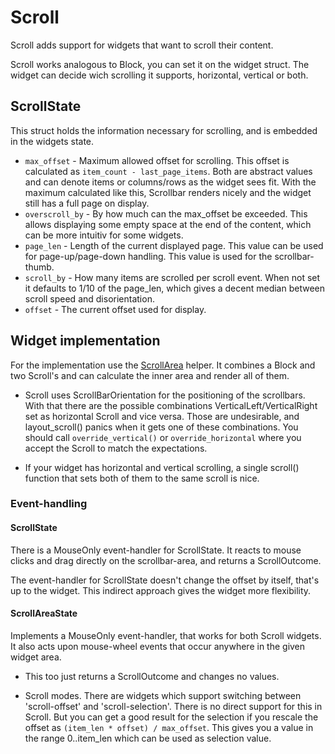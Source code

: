 # Scroll

Scroll adds support for widgets that want to scroll their
content.

Scroll works analogous to Block, you can set it on the widget
struct. The widget can decide wich scrolling it supports,
horizontal, vertical or both.

## ScrollState

This struct holds the information necessary for scrolling, and is
embedded in the widgets state.

* `max_offset` - Maximum allowed offset for scrolling. This
  offset is calculated as `item_count - last_page_items`. Both
  are abstract values and can denote items or columns/rows as
  the widget sees fit. With the maximum calculated like this,
  Scrollbar renders nicely and the widget still has a full page
  on display.
* `overscroll_by` - By how much can the max_offset be exceeded.
  This allows displaying some empty space at the end of the
  content, which can be more intuitiv for some widgets.
* `page_len` - Length of the current displayed page. This value
  can be used for page-up/page-down handling. This value is used
  for the scrollbar-thumb.
* `scroll_by` - How many items are scrolled per scroll event.
  When not set it defaults to 1/10 of the page_len, which gives a
  decent median between scroll speed and disorientation.
* `offset` - The current offset used for display.

## Widget implementation

For the implementation use the [ScrollArea]() helper. It combines a Block
and two Scroll's and can calculate the inner area and render all of them.

* Scroll uses ScrollBarOrientation for the positioning of the
  scrollbars. With that there are the possible combinations
  VerticalLeft/VerticalRight set as horizontal Scroll and vice
  versa. Those are undesirable, and layout_scroll() panics
  when it gets one of these combinations. You should call
  `override_vertical()` or `override_horizontal` where you accept
  the Scroll to match the expectations.
  
* If your widget has horizontal and vertical scrolling, a single
  scroll() function that sets both of them to the same scroll
  is nice.
  
### Event-handling

#### ScrollState

There is a MouseOnly event-handler for ScrollState. It reacts to
mouse clicks and drag directly on the scrollbar-area, and returns
a ScrollOutcome.

The event-handler for ScrollState doesn't change the offset by
itself, that's up to the widget. This indirect approach gives the
widget more flexibility.

#### ScrollAreaState

Implements a MouseOnly event-handler, that works for both Scroll
widgets. It also acts upon mouse-wheel events that occur anywhere
in the given widget area.

* This too just returns a ScrollOutcome and changes no values.
  
* Scroll modes. There are widgets which support switching
  between 'scroll-offset' and 'scroll-selection'. There is
  no direct support for this in Scroll. But you can get a
  good result for the selection if you rescale the offset as
  `(item_len * offset) / max_offset`. This gives you a value in
  the range 0..item_len which can be used as selection value.
  
